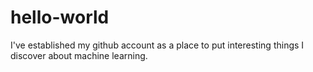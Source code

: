 # hello-world
I've established my github account as a place to put interesting things I discover about machine learning.
